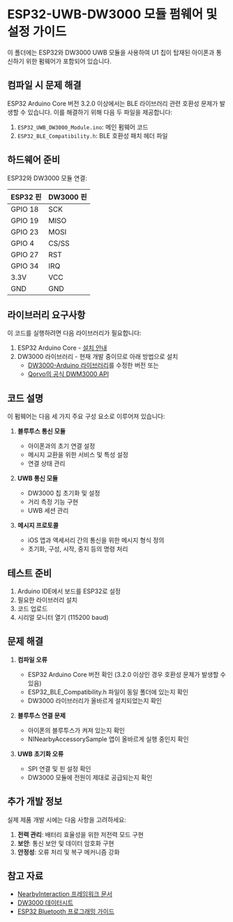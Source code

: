 # ESP32-UWB-DW3000 모듈 펌웨어 및 설정 가이드

이 폴더에는 ESP32와 DW3000 UWB 모듈을 사용하여 U1 칩이 탑재된 아이폰과 통신하기 위한 펌웨어가 포함되어 있습니다.

## 컴파일 시 문제 해결

ESP32 Arduino Core 버전 3.2.0 이상에서는 BLE 라이브러리 관련 호환성 문제가 발생할 수 있습니다. 이를 해결하기 위해 다음 두 파일을 제공합니다:

1. `ESP32_UWB_DW3000_Module.ino`: 메인 펌웨어 코드
2. `ESP32_BLE_Compatibility.h`: BLE 호환성 패치 헤더 파일

## 하드웨어 준비

ESP32와 DW3000 모듈 연결:

| ESP32 핀 | DW3000 핀 |
|----------|-----------|
| GPIO 18  | SCK       |
| GPIO 19  | MISO      |
| GPIO 23  | MOSI      |
| GPIO 4   | CS/SS     |
| GPIO 27  | RST       |
| GPIO 34  | IRQ       |
| 3.3V     | VCC       |
| GND      | GND       |

## 라이브러리 요구사항

이 코드를 실행하려면 다음 라이브러리가 필요합니다:

1. ESP32 Arduino Core - [설치 안내](https://github.com/espressif/arduino-esp32)
2. DW3000 라이브러리 - 현재 개발 중이므로 아래 방법으로 설치
   - [DW3000-Arduino 라이브러리](https://github.com/thotro/arduino-dw1000)를 수정한 버전 또는
   - [Qorvo의 공식 DWM3000 API](https://www.qorvo.com/products/p/DWM3000)

## 코드 설명

이 펌웨어는 다음 세 가지 주요 구성 요소로 이루어져 있습니다:

1. **블루투스 통신 모듈**
   - 아이폰과의 초기 연결 설정
   - 메시지 교환을 위한 서비스 및 특성 설정
   - 연결 상태 관리

2. **UWB 통신 모듈**
   - DW3000 칩 초기화 및 설정
   - 거리 측정 기능 구현
   - UWB 세션 관리

3. **메시지 프로토콜**
   - iOS 앱과 액세서리 간의 통신을 위한 메시지 형식 정의
   - 초기화, 구성, 시작, 중지 등의 명령 처리

## 테스트 준비

1. Arduino IDE에서 보드를 ESP32로 설정
2. 필요한 라이브러리 설치
3. 코드 업로드
4. 시리얼 모니터 열기 (115200 baud)

## 문제 해결

1. **컴파일 오류**
   - ESP32 Arduino Core 버전 확인 (3.2.0 이상인 경우 호환성 문제가 발생할 수 있음)
   - ESP32_BLE_Compatibility.h 파일이 동일 폴더에 있는지 확인
   - DW3000 라이브러리가 올바르게 설치되었는지 확인

2. **블루투스 연결 문제**
   - 아이폰의 블루투스가 켜져 있는지 확인
   - NINearbyAccessorySample 앱이 올바르게 실행 중인지 확인

3. **UWB 초기화 오류**
   - SPI 연결 및 핀 설정 확인
   - DW3000 모듈에 전원이 제대로 공급되는지 확인

## 추가 개발 정보

실제 제품 개발 시에는 다음 사항을 고려하세요:

1. **전력 관리**: 배터리 효율성을 위한 저전력 모드 구현
2. **보안**: 통신 보안 및 데이터 암호화 구현
3. **안정성**: 오류 처리 및 복구 메커니즘 강화

## 참고 자료

- [NearbyInteraction 프레임워크 문서](https://developer.apple.com/documentation/nearbyinteraction)
- [DW3000 데이터시트](https://www.qorvo.com/products/p/DW3000)
- [ESP32 Bluetooth 프로그래밍 가이드](https://docs.espressif.com/projects/esp-idf/en/latest/esp32/api-reference/bluetooth/index.html)